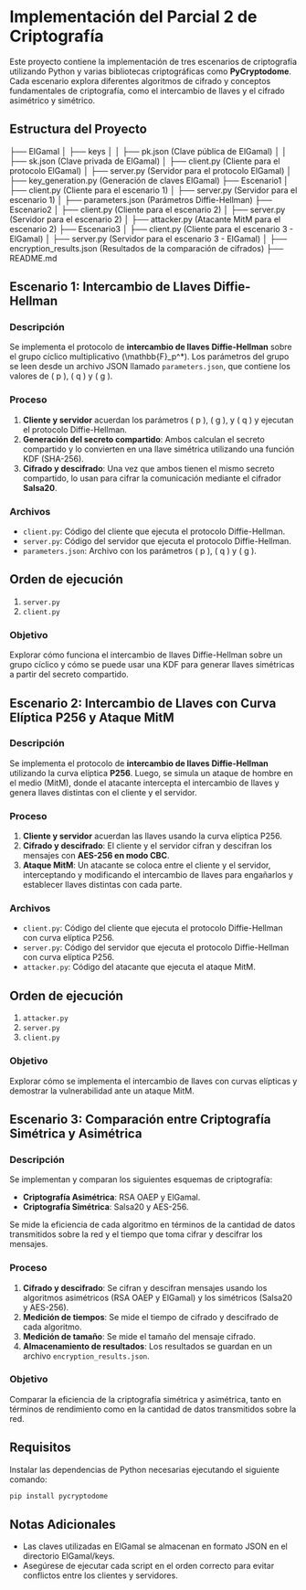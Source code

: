 # Implementación del Parcial 2 de Criptografía

Este proyecto contiene la implementación de tres escenarios de criptografía utilizando Python y varias bibliotecas criptográficas como **PyCryptodome**. Cada escenario explora diferentes algoritmos de cifrado y conceptos fundamentales de criptografía, como el intercambio de llaves y el cifrado asimétrico y simétrico.

## Estructura del Proyecto
├── ElGamal │ ├── keys │ │ ├── pk.json (Clave pública de ElGamal) │ │ ├── sk.json (Clave privada de ElGamal) │ ├── client.py (Cliente para el protocolo ElGamal) │ ├── server.py (Servidor para el protocolo ElGamal) │ ├── key_generation.py (Generación de claves ElGamal) ├── Escenario1 │ ├── client.py (Cliente para el escenario 1) │ ├── server.py (Servidor para el escenario 1) │ ├── parameters.json (Parámetros Diffie-Hellman) ├── Escenario2 │ ├── client.py (Cliente para el escenario 2) │ ├── server.py (Servidor para el escenario 2) │ ├── attacker.py (Atacante MitM para el escenario 2) ├── Escenario3 │ ├── client.py (Cliente para el escenario 3 - ElGamal) │ ├── server.py (Servidor para el escenario 3 - ElGamal) │ ├── encryption_results.json (Resultados de la comparación de cifrados) ├── README.md

## Escenario 1: Intercambio de Llaves Diffie-Hellman

### Descripción
Se implementa el protocolo de **intercambio de llaves Diffie-Hellman** sobre el grupo cíclico multiplicativo \(\mathbb{F}_p^*\). Los parámetros del grupo se leen desde un archivo JSON llamado `parameters.json`, que contiene los valores de \( p \), \( q \) y \( g \).

### Proceso
1. **Cliente y servidor** acuerdan los parámetros \( p \), \( g \), y \( q \) y ejecutan el protocolo Diffie-Hellman.
2. **Generación del secreto compartido**: Ambos calculan el secreto compartido y lo convierten en una llave simétrica utilizando una función KDF (SHA-256).
3. **Cifrado y descifrado**: Una vez que ambos tienen el mismo secreto compartido, lo usan para cifrar la comunicación mediante el cifrador **Salsa20**.

### Archivos
- `client.py`: Código del cliente que ejecuta el protocolo Diffie-Hellman.
- `server.py`: Código del servidor que ejecuta el protocolo Diffie-Hellman.
- `parameters.json`: Archivo con los parámetros \( p \), \( q \) y \( g \).

## Orden de ejecución
1. `server.py`
2. `client.py`

### Objetivo
Explorar cómo funciona el intercambio de llaves Diffie-Hellman sobre un grupo cíclico y cómo se puede usar una KDF para generar llaves simétricas a partir del secreto compartido.

## Escenario 2: Intercambio de Llaves con Curva Elíptica P256 y Ataque MitM

### Descripción
Se implementa el protocolo de **intercambio de llaves Diffie-Hellman** utilizando la curva elíptica **P256**. Luego, se simula un ataque de hombre en el medio (MitM), donde el atacante intercepta el intercambio de llaves y genera llaves distintas con el cliente y el servidor.

### Proceso
1. **Cliente y servidor** acuerdan las llaves usando la curva elíptica P256.
2. **Cifrado y descifrado**: El cliente y el servidor cifran y descifran los mensajes con **AES-256 en modo CBC**.
3. **Ataque MitM**: Un atacante se coloca entre el cliente y el servidor, interceptando y modificando el intercambio de llaves para engañarlos y establecer llaves distintas con cada parte.

### Archivos
- `client.py`: Código del cliente que ejecuta el protocolo Diffie-Hellman con curva elíptica P256.
- `server.py`: Código del servidor que ejecuta el protocolo Diffie-Hellman con curva elíptica P256.
- `attacker.py`: Código del atacante que ejecuta el ataque MitM.

## Orden de ejecución
1. `attacker.py`
2. `server.py`
3. `client.py`

### Objetivo
Explorar cómo se implementa el intercambio de llaves con curvas elípticas y demostrar la vulnerabilidad ante un ataque MitM.

## Escenario 3: Comparación entre Criptografía Simétrica y Asimétrica

### Descripción
Se implementan y comparan los siguientes esquemas de criptografía:
- **Criptografía Asimétrica**: RSA OAEP y ElGamal.
- **Criptografía Simétrica**: Salsa20 y AES-256.

Se mide la eficiencia de cada algoritmo en términos de la cantidad de datos transmitidos sobre la red y el tiempo que toma cifrar y descifrar los mensajes.

### Proceso
1. **Cifrado y descifrado**: Se cifran y descifran mensajes usando los algoritmos asimétricos (RSA OAEP y ElGamal) y los simétricos (Salsa20 y AES-256).
2. **Medición de tiempos**: Se mide el tiempo de cifrado y descifrado de cada algoritmo.
3. **Medición de tamaño**: Se mide el tamaño del mensaje cifrado.
4. **Almacenamiento de resultados**: Los resultados se guardan en un archivo `encryption_results.json`.

### Objetivo
Comparar la eficiencia de la criptografía simétrica y asimétrica, tanto en términos de rendimiento como en la cantidad de datos transmitidos sobre la red.

## Requisitos

Instalar las dependencias de Python necesarias ejecutando el siguiente comando:

```bash
pip install pycryptodome
```
## Notas Adicionales
- Las claves utilizadas en ElGamal se almacenan en formato JSON en el directorio ElGamal/keys.
- Asegúrese de ejecutar cada script en el orden correcto para evitar conflictos entre los clientes y servidores.
